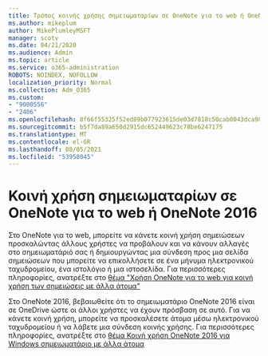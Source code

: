```yaml
---
title: Τρόπος κοινής χρήσης σημειωματαρίων σε OneNote για το web ή OneNote 2016
ms.author: mikeplum
author: MikePlumleyMSFT
manager: scotv
ms.date: 04/21/2020
ms.audience: Admin
ms.topic: article
ms.service: o365-administration
ROBOTS: NOINDEX, NOFOLLOW
localization_priority: Normal
ms.collection: Adm_O365
ms.custom:
- "9000556"
- "2406"
ms.openlocfilehash: 8f66f55325f52ed89b077923615de03d7818c50cab0043dca98aadca3e725bc8
ms.sourcegitcommit: b5f7da89a650d2915dc652449623c78be6247175
ms.translationtype: MT
ms.contentlocale: el-GR
ms.lasthandoff: 08/05/2021
ms.locfileid: "53958045"
---
```

# <a name="share-notebooks-in-onenote-for-the-web-or-onenote-2016"></a>Κοινή χρήση σημειωματαρίων σε OneNote για το web ή OneNote 2016

Στο OneNote για το web, μπορείτε να κάνετε κοινή χρήση σημειώσεων προσκαλώντας άλλους χρήστες να προβάλουν και να κάνουν αλλαγές στο σημειωματάριό σας ή δημιουργώντας μια σύνδεση προς μια σελίδα σημειώσεων που μπορείτε να επικολλήσετε σε ένα μήνυμα ηλεκτρονικού ταχυδρομείου, ένα ιστολόγιο ή μια ιστοσελίδα. Για περισσότερες πληροφορίες, ανατρέξτε στο [θέμα "Χρήση OneNote για το web για κοινή χρήση των σημειώσεις με άλλα άτομα"](https://support.office.com/article/D3481FBE-E06C-4883-B7E9-B2EE9F38AED3)

Στο OneNote 2016, βεβαιωθείτε ότι το σημειωματάριο OneNote 2016 είναι σε OneDrive ώστε οι άλλοι χρήστες να έχουν πρόσβαση σε αυτό. Για να κάνετε κοινή χρήση, μπορείτε να προσκαλέσετε άτομα μέσω ηλεκτρονικού ταχυδρομείου ή να λάβετε μια σύνδεση κοινής χρήσης. Για περισσότερες πληροφορίες, ανατρέξτε στο [θέμα Κοινή χρήση OneNote 2016 για Windows σημειωματάριο με άλλα άτομα](https://support.office.com/article/d14b6033-7a95-4536-9216-bb0a5e0f8285)